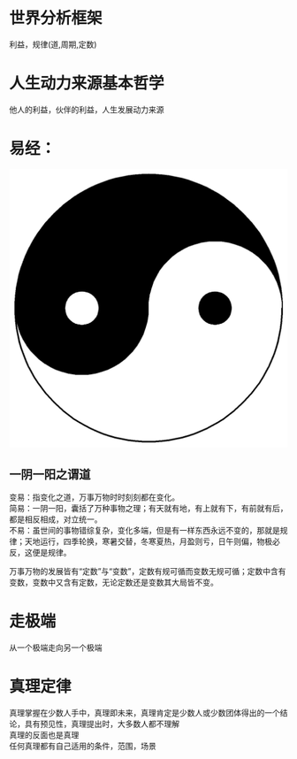 
# 世界分析框架
利益，规律(道,周期,定数)

# 人生动力来源基本哲学
他人的利益，伙伴的利益，人生发展动力来源


# 易经：
![太极图](img/太极图.png)

## 一阴一阳之谓道

变易：指变化之道，万事万物时时刻刻都在变化。  
简易：一阴一阳，囊括了万种事物之理；有天就有地，有上就有下，有前就有后，都是相反相成，对立统一。  
不易：虽世间的事物错综复杂，变化多端，但是有一样东西永远不变的，那就是规律；天地运行，四季轮换，寒暑交替，冬寒夏热，月盈则亏，日午则偏，物极必反，这便是规律。  

万事万物的发展皆有“定数”与“变数”，定数有规可循而变数无规可循；定数中含有变数，变数中又含有定数，无论定数还是变数其大局皆不变。  

# 走极端
从一个极端走向另一个极端

# 真理定律
真理掌握在少数人手中，真理即未来，真理肯定是少数人或少数团体得出的一个结论，具有预见性，真理提出时，大多数人都不理解  
真理的反面也是真理  
任何真理都有自己适用的条件，范围，场景  

